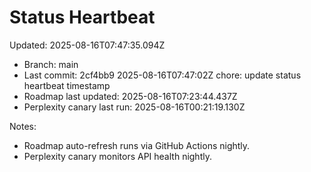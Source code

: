 # Status Heartbeat

Updated: 2025-08-16T07:47:35.094Z

- Branch: main
- Last commit: 2cf4bb9 2025-08-16T07:47:02Z chore: update status heartbeat timestamp
- Roadmap last updated: 2025-08-16T07:23:44.437Z
- Perplexity canary last run: 2025-08-16T00:21:19.130Z

Notes:
- Roadmap auto-refresh runs via GitHub Actions nightly.
- Perplexity canary monitors API health nightly.

